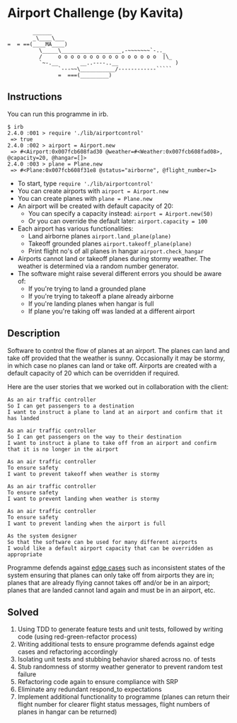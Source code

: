 Airport Challenge (by Kavita)
=================

```
        ______
        _\____\___
=  = ==(____MA____)
          \_____\___________________,-~~~~~~~`-.._
          /     o o o o o o o o o o o o o o o o  |\_
          `~-.__       __..----..__                  )
                `---~~\___________/------------`````
                =  ===(_________)

```

Instructions
---------
You can run this programme in irb.
```
$ irb
2.4.0 :001 > require './lib/airportcontrol'
 => true
2.4.0 :002 > airport = Airport.new
 => #<Airport:0x007fcb608fad30 @weather=#<Weather:0x007fcb608fad08>, @capacity=20, @hangar=[]>
2.4.0 :003 > plane = Plane.new
 => #<Plane:0x007fcb608f31e8 @status="airborne", @flight_number=1>

```
* To start, type
  `require './lib/airportcontrol'`
* You can create airports with
  `airport = Airport.new`
* You can create planes with
  `plane = Plane.new`
* An airport will be created with default capacity of 20:
  * You can specify a capacity instead:  `airport = Airport.new(50)`
  * Or you can override the default later: `airport.capacity = 100`
* Each airport has various functionalities:
  * Land airborne planes `airport.land_plane(plane)`
  * Takeoff grounded planes `airport.takeoff_plane(plane)`
  * Print flight no's of all planes in hangar `airport.check_hangar`
* Airports cannot land or takeoff planes during stormy weather. The weather
  is determined via a random number generator.
* The software might raise several different errors you should be aware of:
  * If you're trying to land a grounded plane
  * If you're trying to takeoff a plane already airborne
  * If you're landing planes when hangar is full
  * If plane you're taking off was landed at a different airport


Description
-----

 Software to control the flow of planes at an airport. The planes can land and take off provided that the weather is sunny. Occasionally it may be stormy, in which case no planes can land or take off. Airports are created with a default capacity of 20 which can be overridden if required.  

 Here are the user stories that we worked out in collaboration with the client:

```
As an air traffic controller
So I can get passengers to a destination
I want to instruct a plane to land at an airport and confirm that it has landed

As an air traffic controller
So I can get passengers on the way to their destination
I want to instruct a plane to take off from an airport and confirm that it is no longer in the airport

As an air traffic controller
To ensure safety
I want to prevent takeoff when weather is stormy

As an air traffic controller
To ensure safety
I want to prevent landing when weather is stormy

As an air traffic controller
To ensure safety
I want to prevent landing when the airport is full

As the system designer
So that the software can be used for many different airports
I would like a default airport capacity that can be overridden as appropriate
```

Programme defends against [edge cases](http://programmers.stackexchange.com/questions/125587/what-are-the-difference-between-an-edge-case-a-corner-case-a-base-case-and-a-b) such as inconsistent states of the system ensuring that planes can only take off from airports they are in; planes that are already flying cannot takes off and/or be in an airport; planes that are landed cannot land again and must be in an airport, etc.

Solved
-------

1. Using TDD to generate feature tests and unit tests, followed by writing code
   (using red-green-refactor process)
2. Writing additional tests to ensure programme defends against edge cases and
   refactoring accordingly
3. Isolating unit tests and stubbing behavior shared across no. of tests
4. Stub randomness of stormy weather generator to prevent random test failure
5. Refactoring code again to ensure compliance with SRP
6. Eliminate any redundant respond_to expectations
7. Implement additional functionality to programme (planes can return their flight
   number for clearer flight status messages, flight numbers of planes in hangar
   can be returned)
